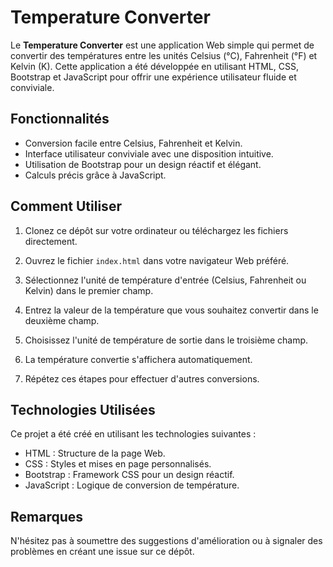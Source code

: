 # Temperature Converter

Le **Temperature Converter** est une application Web simple qui permet de convertir des températures entre les unités Celsius (°C), Fahrenheit (°F) et Kelvin (K). Cette application a été développée en utilisant HTML, CSS, Bootstrap et JavaScript pour offrir une expérience utilisateur fluide et conviviale.

## Fonctionnalités

- Conversion facile entre Celsius, Fahrenheit et Kelvin.
- Interface utilisateur conviviale avec une disposition intuitive.
- Utilisation de Bootstrap pour un design réactif et élégant.
- Calculs précis grâce à JavaScript.

## Comment Utiliser

1. Clonez ce dépôt sur votre ordinateur ou téléchargez les fichiers directement.

2. Ouvrez le fichier `index.html` dans votre navigateur Web préféré.

3. Sélectionnez l'unité de température d'entrée (Celsius, Fahrenheit ou Kelvin) dans le premier champ.

4. Entrez la valeur de la température que vous souhaitez convertir dans le deuxième champ.

5. Choisissez l'unité de température de sortie dans le troisième champ.

6. La température convertie s'affichera automatiquement.

7. Répétez ces étapes pour effectuer d'autres conversions.

## Technologies Utilisées

Ce projet a été créé en utilisant les technologies suivantes :

- HTML : Structure de la page Web.
- CSS : Styles et mises en page personnalisés.
- Bootstrap : Framework CSS pour un design réactif.
- JavaScript : Logique de conversion de température.

## Remarques

N'hésitez pas à soumettre des suggestions d'amélioration ou à signaler des problèmes en créant une issue sur ce dépôt.
